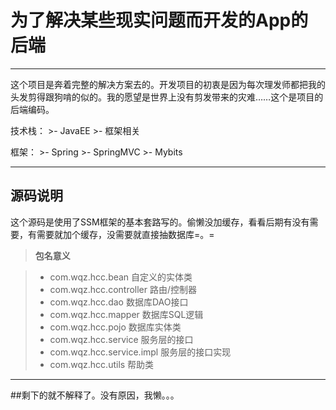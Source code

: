 为了解决某些现实问题而开发的App的后端
===================
-------------------------

这个项目是奔着完整的解决方案去的。开发项目的初衷是因为每次理发师都把我的头发剪得跟狗啃的似的。我的愿望是世界上没有剪发带来的灾难……这个是项目的后端编码。

技术栈：
	>- JavaEE
	>- 框架相关

框架：
	>- Spring
	>- SpringMVC
	>- Mybits

	
----------


源码说明
-------------

这个源码是使用了SSM框架的基本套路写的。偷懒没加缓存，看看后期有没有需要，有需要就加个缓存，没需要就直接抽数据库=。=

> **包名意义**

>- com.wqz.hcc.bean 自定义的实体类
>- com.wqz.hcc.controller 路由/控制器
>- com.wqz.hcc.dao 数据库DAO接口
>- com.wqz.hcc.mapper 数据库SQL逻辑
>- com.wqz.hcc.pojo 数据库实体类
>- com.wqz.hcc.service 服务层的接口
>- com.wqz.hcc.service.impl 服务层的接口实现
>- com.wqz.hcc.utils 帮助类

-------------------------------------------

##剩下的就不解释了。没有原因，我懒。。。
